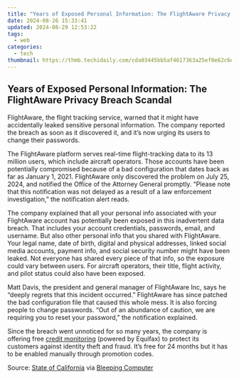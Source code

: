 ```yaml
---
title: "Years of Exposed Personal Information: The FlightAware Privacy Breach Scandal"
date: 2024-08-26 15:33:41
updated: 2024-08-29 12:53:22
tags:
  - web
categories:
  - tech
thumbnail: https://thmb.techidaily.com/cda03445bb5af4617363a25ef0e62c6e1b665fa4bde7d33e5a5fc0aac172c936.jpg
---
```


## Years of Exposed Personal Information: The FlightAware Privacy Breach Scandal

FlightAware, the flight tracking service, warned that it might have accidentally leaked sensitive personal information. The company reported the breach as soon as it discovered it, and it’s now urging its users to change their passwords.

 The FlightAware platform serves real-time flight-tracking data to its 13 million users, which include aircraft operators. Those accounts have been potentially compromised because of a bad configuration that dates back as far as January 1, 2021\. FlightAware only discovered the problem on July 25, 2024, and notified the Office of the Attorney General promptly. “Please note that this notification was not delayed as a result of a law enforcement investigation,” the notification alert reads.

 The company explained that all your personal info associated with your FlightAware account has potentially been exposed in this inadvertent data breach. That includes your account credentials, passwords, email, and username. But also other personal info that you shared with FlightAware. Your legal name, date of birth, digital and physical addresses, linked social media accounts, payment info, and social security number might have been leaked. Not everyone has shared every piece of that info, so the exposure could vary between users. For aircraft operators, their title, flight activity, and pilot status could also have been exposed.

 Matt Davis, the president and general manager of FlightAware Inc, says he “deeply regrets that this incident occurred.” FlightAware has since patched the bad configuration file that caused this whole mess. It is also forcing people to change passwords. “Out of an abundance of caution, we are requiring you to reset your password,” the notification explained.

 Since the breach went unnoticed for so many years, the company is offering free [credit monitoring](https://win-answers.techidaily.com/how-bungies-2024-patch-overcomes-the-persistent-broccoli-crash-in-destiny-2/) (powered by Equifax) to protect its customers against identity theft and fraud. It’s free for 24 months but it has to be enabled manually through promotion codes.

 Source: [State of California](https://oag.ca.gov/ecrime/databreach/reports/sb24-590178) via [Bleeping Computer](https://www.bleepingcomputer.com/news/security/flightaware-configuration-error-leaked-user-data-for-years/)

<ins class="adsbygoogle"
     style="display:block"
     data-ad-format="autorelaxed"
     data-ad-client="ca-pub-7571918770474297"
     data-ad-slot="1223367746"></ins>



<ins class="adsbygoogle"
     style="display:block"
     data-ad-client="ca-pub-7571918770474297"
     data-ad-slot="8358498916"
     data-ad-format="auto"
     data-full-width-responsive="true"></ins>
